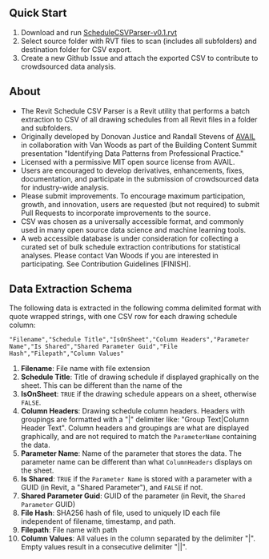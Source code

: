 ## Quick Start
1. Download and run [ScheduleCSVParser-v0.1.rvt](https://github.com/vdubya/Revit-Schedule-CSV-Parser/releases/download/v0.1/ScheduleCSVParser-v0.1.rvt)
1. Select source folder with RVT files to scan (includes all subfolders) and destination folder for CSV export.
1. Create a new Github Issue and attach the exported CSV to contribute to crowdsourced data analysis.

## About
* The Revit Schedule CSV Parser is a Revit utility that performs a batch extraction to CSV of all drawing schedules from all Revit files in a folder and subfolders. 
* Originally developed by Donovan Justice and Randall Stevens of [AVAIL](https://www.getavail.com/About) in collaboration with Van Woods as part of the Building Content Summit presentation "Identifying Data Patterns from Professional Practice." 
* Licensed with a permissive MIT open source license from AVAIL.
* Users are encouraged to develop derivatives, enhancements, fixes, documentation, and participate in the submission of crowdsourced data for industry-wide analysis. 
* Please submit improvements. To encourage maximum participation, growth, and innovation, users are requested (but not required) to submit Pull Requests to incorporate improvements to the source. 
* CSV was chosen as a universally accessible format, and commonly used in many open source data science and machine learning tools. 
* A web accessible database is under consideration for collecting a curated set of bulk schedule extraction contributions for statistical analyses. Please contact Van Woods if you are interested in participating. See Contribution Guidelines [FINISH]. 

## Data Extraction Schema
The following data is extracted in the following comma delimited format with quote wrapped strings, with one CSV row for each drawing schedule column: 
~~~~
"Filename","Schedule Title","IsOnSheet","Column Headers","Parameter Name","Is Shared","Shared Parameter Guid","File Hash","Filepath","Column Values"
~~~~
1. **Filename**: File name with file extension
1. **Schedule Title**: Title of drawing schedule if displayed graphically on the sheet. This can be different than the name of the 
1. **IsOnSheet**: `TRUE` if the drawing schedule appears on a sheet, otherwise `FALSE`. 
1. **Column Headers**: Drawing schedule column headers. Headers with groupings are formatted with a "|" delimiter like: "Group Text|Column Header Text". Column headers and groupings are what are displayed graphically, and are not required to match the `ParameterName` containing the data.
1. **Parameter Name**: Name of the parameter that stores the data. The parameter name can be different than what `ColumnHeaders` displays on the sheet. 
1. **Is Shared**: `TRUE` if the `Parameter Name` is stored with a parameter with a GUID (in Revit, a "Shared Parameter"), and `FALSE` if not. 
1. **Shared Parameter Guid**: GUID of the parameter (in Revit, the `Shared Parameter` GUID)
1. **File Hash**: SHA256 hash of file, used to uniquely ID each file independent of filename, timestamp, and path. 
1. **Filepath**: File name with path
1. **Column Values**: All values in the column separated by the delimiter "|". Empty values result in a consecutive delimiter "||".
